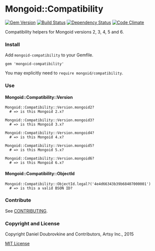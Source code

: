 Mongoid::Compatibility
=======================

[![Gem Version](http://img.shields.io/gem/v/mongoid-compatibility.svg)](http://badge.fury.io/rb/mongoid-compatibility)
[![Build Status](http://img.shields.io/travis/mongoid/mongoid-compatibility.svg)](https://travis-ci.org/mongoid/mongoid-compatibility)
[![Dependency Status](https://gemnasium.com/mongoid/mongoid-compatibility.svg)](https://gemnasium.com/mongoid/mongoid-compatibility)
[![Code Climate](https://codeclimate.com/github/mongoid/mongoid-compatibility.svg)](https://codeclimate.com/github/mongoid/mongoid-compatibility)

Compatibility helpers for Mongoid versions 2, 3, 4, 5 and 6.

### Install

Add `mongoid-compatibility` to your Gemfile.

```
gem 'mongoid-compatibility'
```

You may explicitly need to `require mongoid/compatibility`.

### Use

#### Mongoid::Compatibility::Version

```
Mongoid::Compatibility::Version.mongoid2?
  # => is this Mongoid 2.x?

Mongoid::Compatibility::Version.mongoid3?
  # => is this Mongoid 3.x?

Mongoid::Compatibility::Version.mongoid4?
  # => is this Mongoid 4.x?

Mongoid::Compatibility::Version.mongoid5?
  # => is this Mongoid 5.x?

Mongoid::Compatibility::Version.mongoid6?
  # => is this Mongoid 6.x?
```

#### Mongoid::Compatibility::ObjectId

```
Mongoid::Compatibility::ObjectId.legal?('4e4d66343b39b68407000001')
  # => is this a valid BSON ID?
```

### Contribute

See [CONTRIBUTING](CONTRIBUTING.md).

### Copyright and License

Copyright Daniel Doubrovkine and Contributors, Artsy Inc., 2015

[MIT License](LICENSE.md)
